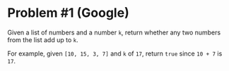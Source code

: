 # Problem #1 (Google)

Given a list of numbers and a number `k`, return whether any two numbers from
the list add up to `k`.

For example, given `[10, 15, 3, 7]` and `k` of `17`, return `true` since `10 +
7` is `17`.
